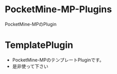 # PocketMine-MP-Plugins
PocketMine-MPのPlugin
# TemplatePlugin
* PocketMine-MPのテンプレートPluginです。
* 是非使って下さい
